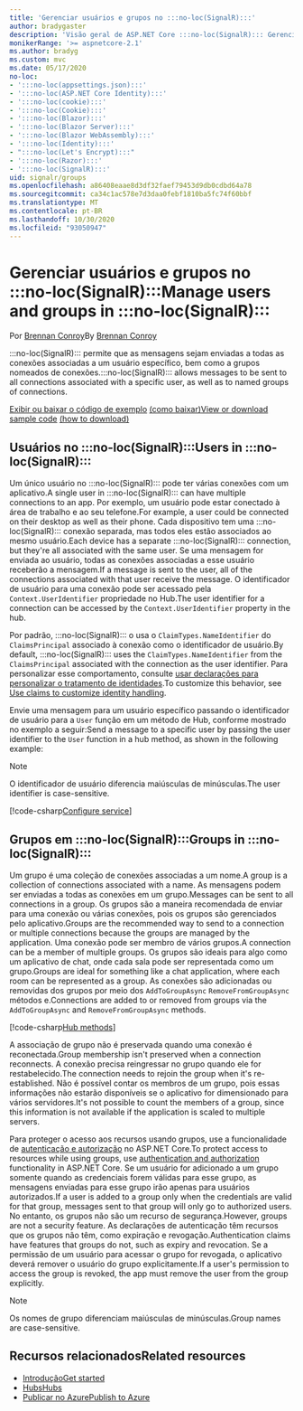 ```yaml
---
title: 'Gerenciar usuários e grupos no :::no-loc(SignalR):::'
author: bradygaster
description: 'Visão geral de ASP.NET Core :::no-loc(SignalR)::: Gerenciamento de usuário e grupo.'
monikerRange: '>= aspnetcore-2.1'
ms.author: bradyg
ms.custom: mvc
ms.date: 05/17/2020
no-loc:
- ':::no-loc(appsettings.json):::'
- ':::no-loc(ASP.NET Core Identity):::'
- ':::no-loc(cookie):::'
- ':::no-loc(Cookie):::'
- ':::no-loc(Blazor):::'
- ':::no-loc(Blazor Server):::'
- ':::no-loc(Blazor WebAssembly):::'
- ':::no-loc(Identity):::'
- ":::no-loc(Let's Encrypt):::"
- ':::no-loc(Razor):::'
- ':::no-loc(SignalR):::'
uid: signalr/groups
ms.openlocfilehash: a86408eaae8d3df32faef79453d9db0cdbd64a78
ms.sourcegitcommit: ca34c1ac578e7d3daa0febf1810ba5fc74f60bbf
ms.translationtype: MT
ms.contentlocale: pt-BR
ms.lasthandoff: 10/30/2020
ms.locfileid: "93050947"
---
```

# <a name="manage-users-and-groups-in-no-locsignalr"></a><span data-ttu-id="348e9-103">Gerenciar usuários e grupos no :::no-loc(SignalR):::</span><span class="sxs-lookup"><span data-stu-id="348e9-103">Manage users and groups in :::no-loc(SignalR):::</span></span>

<span data-ttu-id="348e9-104">Por [Brennan Conroy](https://github.com/BrennanConroy)</span><span class="sxs-lookup"><span data-stu-id="348e9-104">By [Brennan Conroy](https://github.com/BrennanConroy)</span></span>

<span data-ttu-id="348e9-105">:::no-loc(SignalR)::: permite que as mensagens sejam enviadas a todas as conexões associadas a um usuário específico, bem como a grupos nomeados de conexões.</span><span class="sxs-lookup"><span data-stu-id="348e9-105">:::no-loc(SignalR)::: allows messages to be sent to all connections associated with a specific user, as well as to named groups of connections.</span></span>

<span data-ttu-id="348e9-106">[Exibir ou baixar o código de exemplo](https://github.com/dotnet/AspNetCore.Docs/tree/master/aspnetcore/signalr/groups/sample/) [(como baixar)](xref:index#how-to-download-a-sample)</span><span class="sxs-lookup"><span data-stu-id="348e9-106">[View or download sample code](https://github.com/dotnet/AspNetCore.Docs/tree/master/aspnetcore/signalr/groups/sample/) [(how to download)](xref:index#how-to-download-a-sample)</span></span>

## <a name="users-in-no-locsignalr"></a><span data-ttu-id="348e9-107">Usuários no :::no-loc(SignalR):::</span><span class="sxs-lookup"><span data-stu-id="348e9-107">Users in :::no-loc(SignalR):::</span></span>

<span data-ttu-id="348e9-108">Um único usuário no :::no-loc(SignalR)::: pode ter várias conexões com um aplicativo.</span><span class="sxs-lookup"><span data-stu-id="348e9-108">A single user in :::no-loc(SignalR)::: can have multiple connections to an app.</span></span> <span data-ttu-id="348e9-109">Por exemplo, um usuário pode estar conectado à área de trabalho e ao seu telefone.</span><span class="sxs-lookup"><span data-stu-id="348e9-109">For example, a user could be connected on their desktop as well as their phone.</span></span> <span data-ttu-id="348e9-110">Cada dispositivo tem uma :::no-loc(SignalR)::: conexão separada, mas todos eles estão associados ao mesmo usuário.</span><span class="sxs-lookup"><span data-stu-id="348e9-110">Each device has a separate :::no-loc(SignalR)::: connection, but they're all associated with the same user.</span></span> <span data-ttu-id="348e9-111">Se uma mensagem for enviada ao usuário, todas as conexões associadas a esse usuário receberão a mensagem.</span><span class="sxs-lookup"><span data-stu-id="348e9-111">If a message is sent to the user, all of the connections associated with that user receive the message.</span></span> <span data-ttu-id="348e9-112">O identificador de usuário para uma conexão pode ser acessado pela `Context.UserIdentifier` propriedade no Hub.</span><span class="sxs-lookup"><span data-stu-id="348e9-112">The user identifier for a connection can be accessed by the `Context.UserIdentifier` property in the hub.</span></span>

<span data-ttu-id="348e9-113">Por padrão, :::no-loc(SignalR)::: o usa o `ClaimTypes.NameIdentifier` do `ClaimsPrincipal` associado à conexão como o identificador de usuário.</span><span class="sxs-lookup"><span data-stu-id="348e9-113">By default, :::no-loc(SignalR)::: uses the `ClaimTypes.NameIdentifier` from the `ClaimsPrincipal` associated with the connection as the user identifier.</span></span> <span data-ttu-id="348e9-114">Para personalizar esse comportamento, consulte [usar declarações para personalizar o tratamento de identidades](xref:signalr/authn-and-authz#use-claims-to-customize-identity-handling).</span><span class="sxs-lookup"><span data-stu-id="348e9-114">To customize this behavior, see [Use claims to customize identity handling](xref:signalr/authn-and-authz#use-claims-to-customize-identity-handling).</span></span>

<span data-ttu-id="348e9-115">Envie uma mensagem para um usuário específico passando o identificador de usuário para a `User` função em um método de Hub, conforme mostrado no exemplo a seguir:</span><span class="sxs-lookup"><span data-stu-id="348e9-115">Send a message to a specific user by passing the user identifier to the `User` function in a hub method, as shown in the following example:</span></span>

> [!NOTE]
> <span data-ttu-id="348e9-116">O identificador de usuário diferencia maiúsculas de minúsculas.</span><span class="sxs-lookup"><span data-stu-id="348e9-116">The user identifier is case-sensitive.</span></span>

[!code-csharp[Configure service](groups/sample/Hubs/ChatHub.cs?range=29-32)]

## <a name="groups-in-no-locsignalr"></a><span data-ttu-id="348e9-117">Grupos em :::no-loc(SignalR):::</span><span class="sxs-lookup"><span data-stu-id="348e9-117">Groups in :::no-loc(SignalR):::</span></span>

<span data-ttu-id="348e9-118">Um grupo é uma coleção de conexões associadas a um nome.</span><span class="sxs-lookup"><span data-stu-id="348e9-118">A group is a collection of connections associated with a name.</span></span> <span data-ttu-id="348e9-119">As mensagens podem ser enviadas a todas as conexões em um grupo.</span><span class="sxs-lookup"><span data-stu-id="348e9-119">Messages can be sent to all connections in a group.</span></span> <span data-ttu-id="348e9-120">Os grupos são a maneira recomendada de enviar para uma conexão ou várias conexões, pois os grupos são gerenciados pelo aplicativo.</span><span class="sxs-lookup"><span data-stu-id="348e9-120">Groups are the recommended way to send to a connection or multiple connections because the groups are managed by the application.</span></span> <span data-ttu-id="348e9-121">Uma conexão pode ser membro de vários grupos.</span><span class="sxs-lookup"><span data-stu-id="348e9-121">A connection can be a member of multiple groups.</span></span> <span data-ttu-id="348e9-122">Os grupos são ideais para algo como um aplicativo de chat, onde cada sala pode ser representada como um grupo.</span><span class="sxs-lookup"><span data-stu-id="348e9-122">Groups are ideal for something like a chat application, where each room can be represented as a group.</span></span> <span data-ttu-id="348e9-123">As conexões são adicionadas ou removidas dos grupos por meio dos `AddToGroupAsync` `RemoveFromGroupAsync` métodos e.</span><span class="sxs-lookup"><span data-stu-id="348e9-123">Connections are added to or removed from groups via the `AddToGroupAsync` and `RemoveFromGroupAsync` methods.</span></span>

[!code-csharp[Hub methods](groups/sample/Hubs/ChatHub.cs?range=15-27)]

<span data-ttu-id="348e9-124">A associação de grupo não é preservada quando uma conexão é reconectada.</span><span class="sxs-lookup"><span data-stu-id="348e9-124">Group membership isn't preserved when a connection reconnects.</span></span> <span data-ttu-id="348e9-125">A conexão precisa reingressar no grupo quando ele for restabelecido.</span><span class="sxs-lookup"><span data-stu-id="348e9-125">The connection needs to rejoin the group when it's re-established.</span></span> <span data-ttu-id="348e9-126">Não é possível contar os membros de um grupo, pois essas informações não estarão disponíveis se o aplicativo for dimensionado para vários servidores.</span><span class="sxs-lookup"><span data-stu-id="348e9-126">It's not possible to count the members of a group, since this information is not available if the application is scaled to multiple servers.</span></span>

<span data-ttu-id="348e9-127">Para proteger o acesso aos recursos usando grupos, use a funcionalidade de [autenticação e autorização](xref:signalr/authn-and-authz) no ASP.NET Core.</span><span class="sxs-lookup"><span data-stu-id="348e9-127">To protect access to resources while using groups, use [authentication and authorization](xref:signalr/authn-and-authz) functionality in ASP.NET Core.</span></span> <span data-ttu-id="348e9-128">Se um usuário for adicionado a um grupo somente quando as credenciais forem válidas para esse grupo, as mensagens enviadas para esse grupo irão apenas para usuários autorizados.</span><span class="sxs-lookup"><span data-stu-id="348e9-128">If a user is added to a group only when the credentials are valid for that group, messages sent to that group will only go to authorized users.</span></span> <span data-ttu-id="348e9-129">No entanto, os grupos não são um recurso de segurança.</span><span class="sxs-lookup"><span data-stu-id="348e9-129">However, groups are not a security feature.</span></span> <span data-ttu-id="348e9-130">As declarações de autenticação têm recursos que os grupos não têm, como expiração e revogação.</span><span class="sxs-lookup"><span data-stu-id="348e9-130">Authentication claims have features that groups do not, such as expiry and revocation.</span></span> <span data-ttu-id="348e9-131">Se a permissão de um usuário para acessar o grupo for revogada, o aplicativo deverá remover o usuário do grupo explicitamente.</span><span class="sxs-lookup"><span data-stu-id="348e9-131">If a user's permission to access the group is revoked, the app must remove the user from the group explicitly.</span></span>

> [!NOTE]
> <span data-ttu-id="348e9-132">Os nomes de grupo diferenciam maiúsculas de minúsculas.</span><span class="sxs-lookup"><span data-stu-id="348e9-132">Group names are case-sensitive.</span></span>

## <a name="related-resources"></a><span data-ttu-id="348e9-133">Recursos relacionados</span><span class="sxs-lookup"><span data-stu-id="348e9-133">Related resources</span></span>

* [<span data-ttu-id="348e9-134">Introdução</span><span class="sxs-lookup"><span data-stu-id="348e9-134">Get started</span></span>](xref:tutorials/signalr)
* [<span data-ttu-id="348e9-135">Hubs</span><span class="sxs-lookup"><span data-stu-id="348e9-135">Hubs</span></span>](xref:signalr/hubs)
* [<span data-ttu-id="348e9-136">Publicar no Azure</span><span class="sxs-lookup"><span data-stu-id="348e9-136">Publish to Azure</span></span>](xref:signalr/publish-to-azure-web-app)
